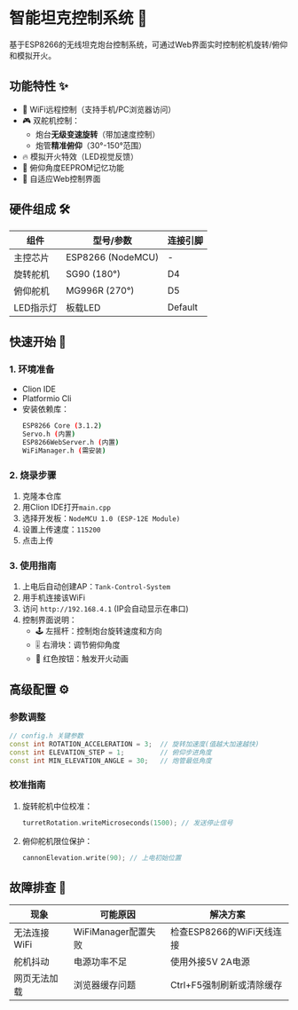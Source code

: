 # 智能坦克控制系统 🚀

基于ESP8266的无线坦克炮台控制系统，可通过Web界面实时控制舵机旋转/俯仰和模拟开火。

## 功能特性 ✨

- 📶 WiFi远程控制（支持手机/PC浏览器访问）
- 🎮 双舵机控制：
  - 炮台**无级变速旋转**（带加速度控制）
  - 炮管**精准俯仰**（30°-150°范围）
- 🔥 模拟开火特效（LED视觉反馈）
- 💾 俯仰角度EEPROM记忆功能
- 📱 自适应Web控制界面

## 硬件组成 🛠️

| 组件      | 型号/参数         | 连接引脚 |
| --------- | ----------------- | -------- |
| 主控芯片  | ESP8266 (NodeMCU) | -        |
| 旋转舵机  | SG90 (180°)       | D4       |
| 俯仰舵机  | MG996R (270°)     | D5       |
| LED指示灯 | 板载LED           | Default  |

## 快速开始 🚀

### 1. 环境准备

- Clion IDE
- Platformio Cli
- 安装依赖库：
  ```bash
  ESP8266 Core (3.1.2)
  Servo.h (内置)
  ESP8266WebServer.h (内置)
  WiFiManager.h (需安装)
  ```

### 2. 烧录步骤

1. 克隆本仓库
2. 用Clion IDE打开`main.cpp`
3. 选择开发板：`NodeMCU 1.0 (ESP-12E Module)`
4. 设置上传速度：`115200`
5. 点击上传

### 3. 使用指南

1. 上电后自动创建AP：`Tank-Control-System`
2. 用手机连接该WiFi
3. 访问 `http://192.168.4.1` (IP会自动显示在串口)
4. 控制界面说明：
   - 🕹️ 左摇杆：控制炮台旋转速度和方向
   - 🎚️ 右滑块：调节俯仰角度
   - 🔘 红色按钮：触发开火动画

## 高级配置 ⚙️

### 参数调整

```cpp
// config.h 关键参数
const int ROTATION_ACCELERATION = 3;  // 旋转加速度(值越大加速越快)
const int ELEVATION_STEP = 1;         // 俯仰步进角度
const int MIN_ELEVATION_ANGLE = 30;   // 炮管最低角度
```

### 校准指南

1. 旋转舵机中位校准：
   ```cpp
   turretRotation.writeMicroseconds(1500); // 发送停止信号
   ```
2. 俯仰舵机限位保护：
   ```cpp
   cannonElevation.write(90); // 上电初始位置
   ```

## 故障排查 🔧

| 现象         | 可能原因            | 解决方案                  |
| ------------ | ------------------- | ------------------------- |
| 无法连接WiFi | WiFiManager配置失败 | 检查ESP8266的WiFi天线连接 |
| 舵机抖动     | 电源功率不足        | 使用外接5V 2A电源         |
| 网页无法加载 | 浏览器缓存问题      | Ctrl+F5强制刷新或清除缓存 |

